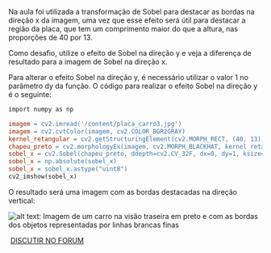 Na aula foi utilizada a transformação de Sobel para destacar as bordas na direção x da imagem, uma vez que esse efeito será útil para destacar a região da placa, que tem um comprimento maior do que a altura, nas proporções de 40 por 13.

Como desafio, utilize o efeito de Sobel na direção y e veja a diferença de resultado para a imagem de Sobel na direção x.

Para alterar o efeito Sobel na direção y, é necessário utilizar o valor 1 no parâmetro dy da função. O código para realizar o efeito Sobel na direção y é o seguinte:

```makefile
import numpy as np

imagem = cv2.imread('/content/placa_carro3.jpg')
imagem = cv2.cvtColor(imagem, cv2.COLOR_BGR2GRAY)
kernel_retangular = cv2.getStructuringElement(cv2.MORPH_RECT, (40, 13))
chapeu_preto = cv2.morphologyEx(imagem, cv2.MORPH_BLACKHAT, kernel_retangular)
sobel_x = cv2.Sobel(chapeu_preto, ddepth=cv2.CV_32F, dx=0, dy=1, ksize=1)
sobel_x = np.absolute(sobel_x)
sobel_x = sobel_x.astype("uint8")
cv2_imshow(sobel_x)
```

O resultado será uma imagem com as bordas destacadas na direção vertical:

![alt text: Imagem de um carro na visão traseira em preto e com as bordas dos objetos representadas por linhas brancas finas](https://caelum-online-public.s3.amazonaws.com/2666-visao-computacional/05/Aula5-img3.png)

 [DISCUTIR NO FORUM](https://cursos.alura.com.br/forum/curso-visao-computacional-deteccao-texto-placas-carro/exercicio-desafio-sobel-na-direcao-y/113532/novo)
